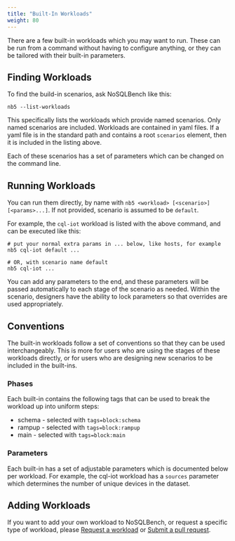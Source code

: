 ```yaml
---
title: "Built-In Workloads"
weight: 80
---
```


There are a few built-in workloads which you may want to run. These can be run from a command
without having to configure anything, or they can be tailored with their built-in parameters.

## Finding Workloads

To find the build-in scenarios, ask NoSQLBench like this:

    nb5 --list-workloads

This specifically lists the workloads which provide named scenarios. Only named scenarios are
included. Workloads are contained in yaml files. If a yaml file is in the standard path and contains
a root `scenarios` element, then it is included in the listing above.

Each of these scenarios has a set of parameters which can be changed on the command line.

## Running Workloads

You can run them directly, by name with `nb5 <workload> [<scenario>] [<params>...]`. If not provided,
scenario is assumed to be `default`.

For example, the `cql-iot` workload is listed with the above command, and can be executed like this:

    # put your normal extra params in ... below, like hosts, for example
    nb5 cql-iot default ...

    # OR, with scenario name default
    nb5 cql-iot ...

You can add any parameters to the end, and these parameters will be passed automatically to each
stage of the scenario as needed. Within the scenario, designers have the ability to lock parameters
so that overrides are used appropriately.

## Conventions

The built-in workloads follow a set of conventions so that they can be used interchangeably. This is
more for users who are using the stages of these workloads directly, or for users who are designing
new scenarios to be included in the built-ins.

### Phases

Each built-in contains the following tags that can be used to break the workload up into uniform
steps:

- schema - selected with `tags=block:schema`
- rampup - selected with `tags=block:rampup`
- main - selected with `tags=block:main`

### Parameters

Each built-in has a set of adjustable parameters which is documented below per workload. For
example, the cql-iot workload has a `sources` parameter which determines the number of unique
devices in the dataset.

## Adding Workloads

If you want to add your own workload to NoSQLBench, or request a specific type of workload, please
[Request a workload](https://github.com/nosqlbench/nosqlbench/issues) or
[Submit a pull request](https://github.com/nosqlbench/nosqlbench/pulls).

